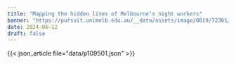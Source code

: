 ```yaml
---
title: "Mapping the hidden lives of Melbourne’s night workers"
banner: "https://pursuit.unimelb.edu.au/__data/assets/image/0019/72361/varieties/375w.jpg"
date: 2024-06-12
draft: false
---
```


{{< json_article file="data/p109501.json" >}}